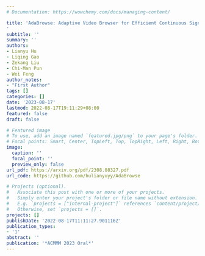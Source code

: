 ```yaml
---
# Documentation: https://wowchemy.com/docs/managing-content/

title: 'AdaBrowse: Adaptive Video Browser for Efficient Continuous Sign Language Recognition
'
subtitle: ''
summary: ''
authors:
- Lianyu Hu 
- Liqing Gao
- Zekang Liu
- Chi-Man Pun
- Wei Feng
author_notes:
- "First Author"
tags: []
categories: []
date: '2023-08-17'
lastmod: 2022-08-17T19:11:29+08:00
featured: false
draft: false

# Featured image
# To use, add an image named `featured.jpg/png` to your page's folder.
# Focal points: Smart, Center, TopLeft, Top, TopRight, Left, Right, BottomLeft, Bottom, BottomRight.
image:
  caption: ''
  focal_point: ''
  preview_only: false
url_pdf: https://arxiv.org/pdf/2308.08327.pdf
url_code: https://github.com/hulianyuyy/AdaBrowse

# Projects (optional).
#   Associate this post with one or more of your projects.
#   Simply enter your project's folder or file name without extension.
#   E.g. `projects = ["internal-project"]` references `content/project/deep-learning/index.md`.
#   Otherwise, set `projects = []`.
projects: []
publishDate: '2022-08-17T11:11:27.901116Z'
publication_types:
- '1'
abstract: ''
publication: '*ACMMM 2023 Oral*'
---
```

